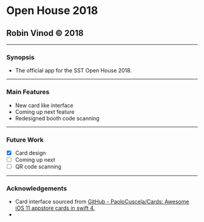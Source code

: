 # Open House 2018

## Robin Vinod © 2018
- - - -

### Synopsis
* The official app for the SST Open House 2018.

- - - -

### Main Features
* New card like interface
* Coming up next feature
* Redesigned booth code scanning

- - - -

### Future Work
- [x] Card design
- [ ] Coming up next
- [ ] QR code scanning

- - - -

### Acknowledgements

* Card interface sourced from [GitHub - PaoloCuscela/Cards: Awesome iOS 11 appstore cards in swift 4.](https://github.com/PaoloCuscela/Cards)
* 
